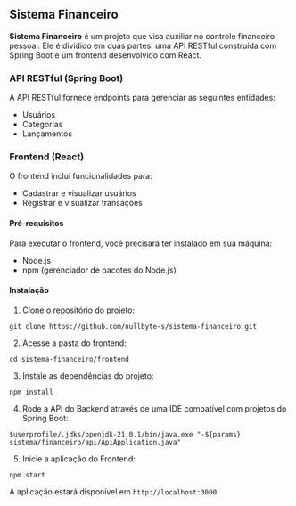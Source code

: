 ## Sistema Financeiro

**Sistema Financeiro** é um projeto que visa auxiliar no controle financeiro pessoal. Ele é dividido em duas partes: uma API RESTful construída com Spring Boot e um frontend desenvolvido com React.

### API RESTful (Spring Boot)

A API RESTful fornece endpoints para gerenciar as seguintes entidades:

* Usuários
* Categorias
* Lançamentos

### Frontend (React)

O frontend inclui funcionalidades para:

* Cadastrar e visualizar usuários
* Registrar e visualizar transações

#### Pré-requisitos

Para executar o frontend, você precisará ter instalado em sua máquina:

* Node.js
* npm (gerenciador de pacotes do Node.js)

#### Instalação

1. Clone o repositório do projeto:

```
git clone https://github.com/nullbyte-s/sistema-financeiro.git
```

2. Acesse a pasta do frontend:

```
cd sistema-financeiro/frontend
```

3. Instale as dependências do projeto:

```
npm install
```

4. Rode a API do Backend através de uma IDE compatível com projetos do Spring Boot:

```
$userprofile/.jdks/openjdk-21.0.1/bin/java.exe "-${params} sistema/financeiro/api/ApiApplication.java"
```

5. Inicie a aplicação do Frontend:

```
npm start
```

A aplicação estará disponível em `http://localhost:3000`.